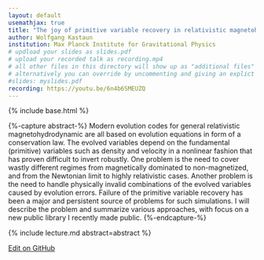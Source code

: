 ```yaml
---
layout: default
usemathjax: true
title: "The joy of primitive variable recovery in relativistic magnetohydrodynamics"
author: Wolfgang Kastaun
institution: Max Planck Institute for Gravitational Physics
# updload your slides as slides.pdf
# upload your recorded talk as recording.mp4
# all other files in this directory will show up as "additional files"
# alternatively you can override by uncommenting and giving an explict URL:
#slides: myslides.pdf
recording: https://youtu.be/6n4b6SMEUZQ
---
```

{% include base.html %}

{%-capture abstract-%}
Modern evolution codes for general relativistic magnetohydrodynamic are all based on evolution equations in form of 
a conservation law. The evolved variables depend on the fundamental (primitive) variables such as density and velocity 
in a nonlinear fashion that has proven difficult to invert robustly. One problem is the need to cover wastly different 
regimes from magnetically dominated to non-magnetized, and from the Newtonian limit to highly relativistic cases.
Another problem is the need to handle physically invalid combinations of the evolved variables caused by evolution 
errors. Failure of the primitive variable recovery has been a major and persistent source of problems for such 
simulations. I will describe the problem and summarize various approaches, with focus on a new public library I 
recently made public.
{%-endcapture-%}

<div class="col-xs-12" markdown="1">
{% include lecture.md abstract=abstract %}

[Edit on GitHub](https://github.com/EinsteinToolkit/et2021uiuc/edit/master/{{page.path}})
</div>
